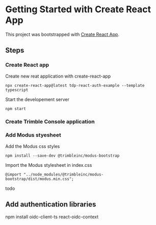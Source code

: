 # Getting Started with Create React App

This project was bootstrapped with [Create React App](https://github.com/facebook/create-react-app).

## Steps

### Create React app

Create new reat application with create-react-app

```
npx create-react-app@latest tdp-react-auth-example --template typescript
```

Start the developement server

```
npm start
```

### Create Trimble Console application

### Add Modus styesheet

Add the Modus css styles

```
npm install --save-dev @trimbleinc/modus-bootstrap
```

Import the Modus stylesheet in index.css

```
@import "../node_modules/@trimbleinc/modus-bootstrap/dist/modus.min.css";
```

todo

## Add authentication libraries

npm install oidc-client-ts react-oidc-context
